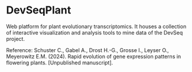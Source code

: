# DevSeqPlant
Web platform for plant evolutionary transcriptomics. It houses a collection of interactive visualization and analysis tools to mine data of the DevSeq project.

Reference:
Schuster C., Gabel A., Drost H.-G., Grosse I., Leyser O., Meyerowitz E.M. (2024). Rapid evolution of gene expression patterns in flowering plants. [Unpublished manuscript].

